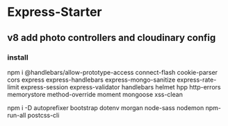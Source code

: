 # Express-Starter

## v8 add photo controllers and cloudinary config

### install

npm i @handlebars/allow-prototype-access connect-flash cookie-parser cors express express-handlebars express-mongo-sanitize express-rate-limit express-session express-validator handlebars helmet hpp http-errors memorystore method-override moment mongoose xss-clean

npm i -D autoprefixer bootstrap dotenv morgan node-sass nodemon npm-run-all postcss-cli
